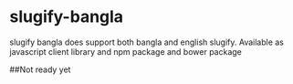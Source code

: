 # slugify-bangla
slugify bangla does support both bangla and english slugify. Available as javascript client library and npm package and bower package

##Not ready yet
